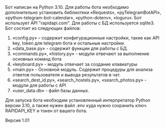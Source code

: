 Бот написан на Python 3.10. Для работы бота необходимо дополнительно установить библиотеки 
«Requests», «pyTelegramBotAPI», «python-telegram-bot-calendar», «python-dotenv», «loguru». 
Бот использует API "rapidapi.com". Для работы с БД используется sqlite3. Бот состоит из следующих файлов:

1. «config.py» – содержит конфигурационные настройки, такие как API key, token для telegram бота и остальные настройки.
2. «data_base.py» - содержит функции для работы с БД.
3. «commands.py», «history.py» - модули отвечают за выполнение основных команд бота 
4. «keyboard.py» - модуль отвечает за создание клавиатуры
5. «main.py» - Основной модуль. Содержит процедуры для анализа ответов пользователя и вывода результатов в чат.
6. «search_dest_id.py», «search_hostels.py», «search_photos.py» - модули для работы c API
7. «user_data.db» - файл базы данных.

Для запуска бота необходим установленный интерпретатор Python версии 3.10, а также 
нужен файл .env куда нужно сохранить ключ RAPIDAPI_KEY и токен от вашего бота. 

Версия 1.01